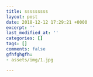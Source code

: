 ```yaml
---
title: sssssssss
layout: post
date: 2018-12-12 17:29:21 +0000
excerpt: ''
last_modified_at: ''
categories: []
tags: []
comments: false
gfhfghgfh:
- assets/img/1.jpg

---
```

